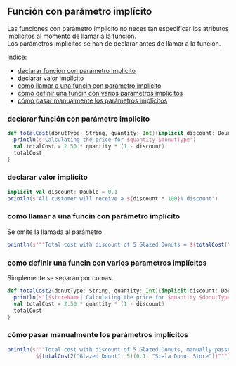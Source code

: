 ## Función con parámetro implícito
Las funciones con parámetro implicito no necesitan especificar 
los atributos implicitos al momento de llamar a la función.  
Los parámetros implicitos se han de declarar antes de llamar a la función.  

Indice:
- [declarar función con parámetro implicito](#declarar-función-con-parámetro-implicito)  
- [declarar valor implícito](#declarar-valor-implícito)
- [como llamar a una funcin con parámetro implícito](#como-llamar-a-una-funcin-con-parámetro-implícito)
- [como definir una funcin con varios parametros implícitos](#como-definir-una-funcin-con-varios-parametros-implícitos)  
- [cómo pasar manualmente los parámetros implícitos](#cómo-pasar-manualmente-los-parámetros-implícitos)




### declarar función con parámetro implicito
```scala
def totalCost(donutType: String, quantity: Int)(implicit discount: Double): Double = {
  println(s"Calculating the price for $quantity $donutType")
  val totalCost = 2.50 * quantity * (1 - discount)
  totalCost
}
```

### declarar valor implícito
```scala
implicit val discount: Double = 0.1
println(s"All customer will receive a ${discount * 100}% discount")
```


### como llamar a una funcin con parámetro implícito  
Se omite la llamada al parámetro
```scala
println(s"""Total cost with discount of 5 Glazed Donuts = ${totalCost("Glazed Donut", 5)}""")
```

### como definir una funcin con varios parametros implícitos  
Simplemente se separan por comas.
```scala
def totalCost2(donutType: String, quantity: Int)(implicit discount: Double, storeName: String):Double = {
  println(s"[$storeName] Calculating the price for $quantity $donutType")
  val totalCost = 2.50 * quantity * (1 - discount)
  totalCost
}
```

### cómo pasar manualmente los parámetros implícitos
```scala
println(s"""Total cost with discount of 5 Glazed Donuts, manually passed-through = 
         ${totalCost2("Glazed Donut", 5)(0.1, "Scala Donut Store")}""")
```
